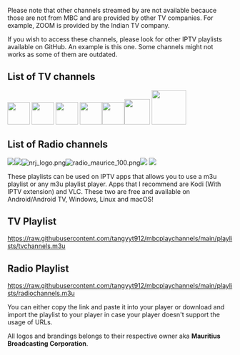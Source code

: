 <img src="https://github.com/tangyyt912/mbcplaychannels/raw/main/logos/mbc.png" title="" alt="" data-align="center">

Please note that other channels streamed by  are not available becauce those are not from MBC and are provided by other TV companies. For example, ZOOM is provided by the Indian TV company. 

If you wish to access these channels, please look for other IPTV playlists available on GitHub. An example is this one. Some channels might not works as some of them are outdated.

## List of TV channels

<img title="" src="http://back.mbconline.xyz/images/add1/logo1.png" alt="" width="50">  <img title="" src="http://back.mbconline.xyz/images/add1/logo2.png" alt="" width="50">  <img src="http://back.mbconline.xyz/images/add1/logo3.png" title="" alt="" width="50">  <img src="http://back.mbconline.xyz/images/add1/logo4.png" title="" alt="" width="50"><img src="http://back.mbconline.xyz/images/add1/logo11.png" title="" alt="" width="50"><img src="http://back.mbconline.xyz/images/add1/pay-ch.jpg" title="" alt="" width="57">  <img src="http://back.mbconline.xyz/images/add1/education.png" title="" alt="" width="77">

## List of Radio channels

![](https://github.com/tangyyt912/mbcplaychannels/raw/main/logos/radiochannels/best_fm_live_100.png)![](https://raw.githubusercontent.com/tangymc/mbcplaychannels/main/logos/radiochannels/kool_fm_100.png)![nrj_logo.png](https://github.com/tangymc/mbcplaychannels/blob/main/logos/radiochannels/nrj_logo.png?raw=true)![radio_maurice_100.png](https://github.com/tangymc/mbcplaychannels/blob/main/logos/radiochannels/radio_maurice_100.png?raw=true)![](https://raw.githubusercontent.com/tangymc/mbcplaychannels/main/logos/radiochannels/rodfm_logo_white.png) ![](https://raw.githubusercontent.com/tangymc/mbcplaychannels/main/logos/radiochannels/taal_fm_100.png)

These playlists can be used on IPTV apps that allows you to use a m3u playlist or any m3u playlist player. Apps that I recommend are Kodi (With IPTV extension) and VLC. These two are free and available on Android/Android TV, Windows, Linux and macOS!

## TV Playlist

https://raw.githubusercontent.com/tangyyt912/mbcplaychannels/main/playlists/tvchannels.m3u

## Radio Playlist

https://raw.githubusercontent.com/tangyyt912/mbcplaychannels/main/playlists/radiochannels.m3u

You can either copy the link and paste it into your player or download and import the playlist to your player in case your player doesn't support the usage of URLs.


All logos and brandings belongs to their respective owner aka **Mauritius Broadcasting Corporation**.


